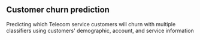 ## Customer churn prediction
Predicting which Telecom service customers will churn with multiple classifiers using customers' demographic, account, and service information
